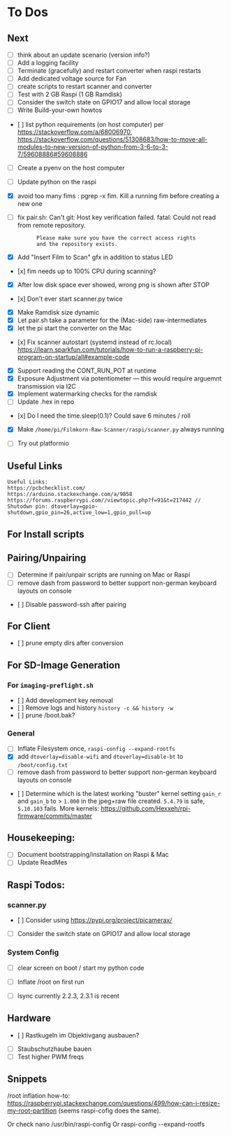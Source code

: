 # To Dos

## Next
- [ ] think about an update scenario (version info?)
- [ ] Add a logging facility
- [ ] Terminate (gracefully) and restart converter when raspi restarts
- [ ] Add dedicated voltage source for Fan
- [ ] create scripts to restart scanner and converter
- [ ] Test with 2 GB Raspi (1 GB Ramdisk)
- [ ] Consider the switch state on GPIO17 and allow local storage
- [ ] Write Build-your-own howtos
- [ ] list python requirements (on host computer) per https://stackoverflow.com/a/68006970, https://stackoverflow.com/questions/51308683/how-to-move-all-modules-to-new-version-of-python-from-3-6-to-3-7/59608886#59608886
- [ ] Create a pyenv on the host computer
- [ ] Update python on the raspi
- [x] avoid too many fims : pgrep -x fim. Kill a running fim before creating a new one
- [ ] fix pair.sh: Can't git:
            Host key verification failed.
            fatal: Could not read from remote repository.

            Please make sure you have the correct access rights
            and the repository exists.
- [x] Add "Insert Film to Scan" gfx in addition to status LED
- [x] fim needs up to 100% CPU during scanning?
- [x] After low disk space ever showed, wrong png is shown after STOP
- [x] Don't ever start scanner.py twice
- [x] Make Ramdisk size dynamic
- [x] Let pair.sh take a parameter for the (Mac-side) raw-intermediates
- [x] let the pi start the converter on the Mac
- [x] Fix scanner autostart (systemd instead of rc.local) https://learn.sparkfun.com/tutorials/how-to-run-a-raspberry-pi-program-on-startup/all#example-code
- [x] Support reading the CONT_RUN_POT at runtime
- [x] Exposure Adjustment via potentiometer — this would require arguemnt transmission via I2C
- [x] Implement watermarking checks for the ramdisk
- [ ] Update .hex in repo
- [x] Do I need the time.sleep(0.1)? Could save 6 minutes / roll
- [x] Make `/home/pi/Filmkorn-Raw-Scanner/raspi/scanner.py` always running

- [ ] Try out platformio


## Useful Links
    Useful Links:
    https://pcbchecklist.com/
    https://arduino.stackexchange.com/a/9858
    https://forums.raspberrypi.com//viewtopic.php?f=91&t=217442 // Shutodwn pin: dtoverlay=gpio-shutdown,gpio_pin=26,active_low=1,gpio_pull=up

## For Install scripts

## Pairing/Unpairing
- [ ] Determine if pair/unpair scripts are running on Mac or Raspi
- [ ] remove dash from password to better support non-german keyboard layouts on console
- [ ] Disable password-ssh after pairing

## For Client 
- [ ] prune empty dirs after conversion 

## For SD-Image Generation 
### For `imaging-preflight.sh`
- [ ] Add development key removal 
- [ ] Remove logs and history `history -c && history -w`
- [ ] prune /boot.bak?

### General
- [ ] Inflate Filesystem once, `raspi-config --expand-rootfs`
- [x] add `dtoverlay=disable-wifi` and `dtoverlay=disable-bt` to `/boot/config.txt`
- [ ] remove dash from password to better support non-german keyboard layouts on console
- [ ] Determine which is the latest working "buster" kernel setting `gain_r` and `gain_b` to > `1.000` in the jpeg+raw file created. `5.4.79` is safe, `5.10.103` fails. More kernels: https://github.com/Hexxeh/rpi-firmware/commits/master

## Housekeeping:
- [ ] Document bootstrapping/installation on Raspi & Mac
- [ ] Update ReadMes

## Raspi Todos:
### scanner.py
- [ ] Consider using https://pypi.org/project/picamerax/
- [ ] Consider the switch state on GPIO17 and allow local storage

### System Config
- [ ] clear screen on boot / start my python code
- [ ] Inflate /root on first run
- [ ] lsync currently 2.2.3, 2.3.1 is recent

 
## Hardware
- [ ] Rastkugeln im Objektivgang ausbauen?
- [ ] Staubschutzhaube bauen
- [ ] Test higher PWM freqs

## Snippets
/root inflation how-to: https://raspberrypi.stackexchange.com/questions/499/how-can-i-resize-my-root-partition (seems raspi-cofig does the same). 

Or check nano /usr/bin/raspi-config
Or raspi-config --expand-rootfs
